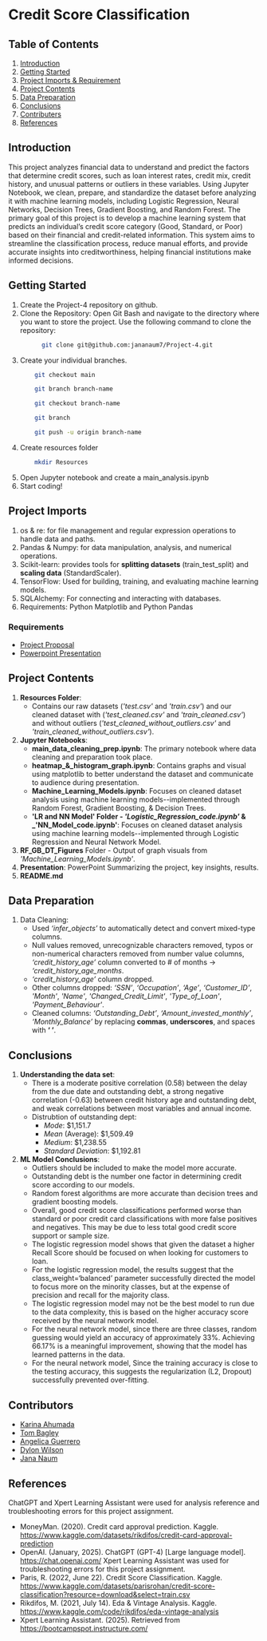 # Credit Score Classification

## Table of Contents
1. [Introduction](#introduction)
2. [Getting Started](#getting_started)
3. [Project Imports & Requirement](#project_imports_&_requirement)
4. [Project Contents](#project_contents)
5. [Data Preparation](#data_preparation)
6. [Conclusions](#conclusions)
7. [Contributers](#contributers)
8. [References](#references)

## Introduction
This project analyzes financial data to understand and predict the factors that determine credit scores, such as loan interest rates, credit mix, credit history, and unusual patterns or outliers in these variables. Using Jupyter Notebook, we clean, prepare, and standardize the dataset before analyzing it with machine learning models, including Logistic Regression, Neural Networks, Decision Trees, Gradient Boosting, and Random Forest. The primary goal of this project is to develop a machine learning system that predicts an individual’s credit score category (Good, Standard, or Poor) based on their financial and credit-related information. This system aims to streamline the classification process, reduce manual efforts, and provide accurate insights into creditworthiness, helping financial institutions make informed decisions.

## Getting Started
1. Create the Project-4 repository on github.
2. Clone the Repository: Open Git Bash and navigate to the directory where you want to store the project. Use the following command to clone the repository:
   ``` bash
         git clone git@github.com:jananaum7/Project-4.git
   ```
3. Create your individual branches.
    ``` bash
        git checkout main
    ```
    ``` bash
        git branch branch-name
    ```
    ``` bash
        git checkout branch-name
    ```
    ``` bash
        git branch
    ```
    ``` bash
        git push -u origin branch-name
    ```
5. Create resources folder
   ``` bash
       mkdir Resources
   ```
6. Open Jupyter notebook and create a main_analysis.ipynb
7. Start coding!

## Project Imports
1. os & re: for file management and regular expression operations to handle data and paths.
2. Pandas & Numpy: for data manipulation, analysis, and numerical operations.
3. Scikit-learn: provides tools for **splitting datasets** (train_test_split) and **scaling data** (StandardScaler).
4. TensorFlow: Used for building, training, and evaluating machine learning models.
5. SQLAlchemy: For connecting and interacting with databases.
6. Requirements: Python Matplotlib and Python Pandas

### Requirements
- [Project Proposal](https://docs.google.com/document/d/1Ve2jkFsAuE5PtZXq_hmrw_BPsWthId8zD1iJ8izJr2c/edit?usp=sharing)
- [Powerpoint Presentation](https://docs.google.com/presentation/d/1KzKBNVX8u-9dERdYQd39QQngYujC3KZzNRr9a3HlKCM/edit?usp=sharing)
  
## Project Contents 
1. **Resources Folder**:
   - Contains our raw datasets (_'test.csv'_ and _'train.csv'_) and our cleaned dataset with (_'test_cleaned.csv'_ and _'train_cleaned.csv'_) and without outliers (_'test_cleaned_without_outliers.csv'_ and _'train_cleaned_without_outliers.csv'_). 
2. **Jupyter Notebooks**:
   - **main_data_cleaning_prep.ipynb**: The primary notebook where data cleaning and preparation took place.
   - **heatmap_&_histogram_graph.ipynb**: Contains graphs and visual using matplotlib to better understand the dataset and communicate to audience during presentation.
   - **Machine_Learning_Models.ipynb**: Focuses on cleaned dataset analysis using machine learning models--implemented through Random Forest, Gradient Boosting, & Decision Trees.
   - **'LR and NN Model' Folder - _'Logistic_Regression_code.ipynb'_ & _'NN_Model_code.ipynb'**: Focuses on cleaned dataset analysis using machine learning models--implemented through Logistic Regression and Neural Network Model.
3. **RF_GB_DT_Figures** Folder - Output of graph visuals from _'Machine_Learning_Models.ipynb'_.
4. **Presentation**: PowerPoint Summarizing the project, key insights, results. 
5. **README.md**

## Data Preparation
1. Data Cleaning:
   - Used _‘infer_objects’_ to automatically detect and convert mixed-type columns.
   - Null values removed, unrecognizable characters removed, typos or non-numerical characters removed from number value columns, 
     _‘credit_history_age’_ column converted to # of months → _‘credit_history_age_months_.
   - _‘credit_history_age’_ column dropped.
   - Other columns dropped: _‘SSN’_, _‘Occupation’_, _‘Age’_, _‘Customer_ID’_, _'Month'_, _'Name'_, _'Changed_Credit_Limit'_, _'Type_of_Loan'_, _'Payment_Behaviour'_.
   - Cleaned columns: _‘Outstanding_Debt’_, _‘Amount_invested_monthly’_, _‘Monthly_Balance’_ by replacing **commas**, **underscores**, and spaces with **‘ ’**.

## Conclusions
1. **Understanding the data set**:
   - There is a moderate positive correlation (0.58) between the delay from the due date and outstanding debt, a strong negative correlation (-0.63) between credit history age and outstanding debt, and weak correlations between most variables and annual income.
   - Distrubtion of outstanding dept:
     - _Mode_: $1,151.7
     - _Mean_ (Average): $1,509.49
     - _Medium_: $1,238.55
     - _Standard Deviation_: $1,192.81
2. **ML Model Conclusions**:
   - Outliers should be included to make the model more accurate.
   - Outstanding debt is the number one factor in determining credit score according to our models.
   - Random forest algorithms are more accurate than decision trees and gradient boosting models.
   - Overall, good credit score classifications performed worse than standard or poor credit card classifications with more false positives and negatives. This may be due to less total good credit score support or sample size.
   - The logistic regression model shows that given the dataset a higher Recall Score should be focused on when looking for customers to loan.
   - For the logistic regression model, the results suggest that the class_weight=‘balanced’ parameter successfully directed the model to focus more on the minority classes, but at the expense of precision and recall for the majority class.
   - The logistic regression model may not be the best model to run due to the data complexity, this is based on the higher accuracy score received by the neural network model.
   - For the neural network model, since there are three classes, random guessing would yield an accuracy of approximately 33%. Achieving 66.17% is a meaningful improvement, showing that the model has learned patterns in the data.
   - For the neural network model, Since the training accuracy is close to the testing accuracy, this suggests the regularization (L2, Dropout) successfully prevented over-fitting.

## Contributors
- [Karina Ahumada](https://github.com/karinaahumada01)
- [Tom Bagley](https://github.com/tombagley)
- [Angelica Guerrero](https://github.com/av9248)
- [Dylon Wilson](https://github.com/dwilson1821)
- [Jana Naum](https://github.com/jananaum7)

## References

ChatGPT and Xpert Learning Assistant were used for analysis reference and troubleshooting errors for this project assignment.
- MoneyMan. (2020). Credit card approval prediction. Kaggle. https://www.kaggle.com/datasets/rikdifos/credit-card-approval-prediction 
- OpenAI. (January, 2025). ChatGPT (GPT-4) [Large language model]. https://chat.openai.com/ Xpert Learning Assistant was used for troubleshooting errors for this project assignment.
- Paris, R. (2022, June 22). Credit Score Classification. Kaggle. https://www.kaggle.com/datasets/parisrohan/credit-score-classification?resource=download&select=train.csv 
- Rikdifos, M. (2021, July 14). Eda & Vintage Analysis. Kaggle. https://www.kaggle.com/code/rikdifos/eda-vintage-analysis 
- Xpert Learning Assistant. (2025). Retrieved from https://bootcampspot.instructure.com/
